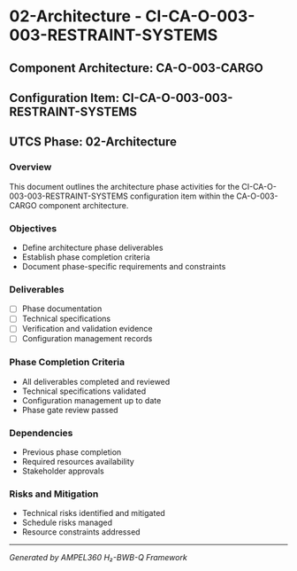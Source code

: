 # 02-Architecture - CI-CA-O-003-003-RESTRAINT-SYSTEMS

## Component Architecture: CA-O-003-CARGO
## Configuration Item: CI-CA-O-003-003-RESTRAINT-SYSTEMS
## UTCS Phase: 02-Architecture

### Overview
This document outlines the architecture phase activities for the CI-CA-O-003-003-RESTRAINT-SYSTEMS configuration item within the CA-O-003-CARGO component architecture.

### Objectives
- Define architecture phase deliverables
- Establish phase completion criteria
- Document phase-specific requirements and constraints

### Deliverables
- [ ] Phase documentation
- [ ] Technical specifications
- [ ] Verification and validation evidence
- [ ] Configuration management records

### Phase Completion Criteria
- All deliverables completed and reviewed
- Technical specifications validated
- Configuration management up to date
- Phase gate review passed

### Dependencies
- Previous phase completion
- Required resources availability
- Stakeholder approvals

### Risks and Mitigation
- Technical risks identified and mitigated
- Schedule risks managed
- Resource constraints addressed

---
*Generated by AMPEL360 H₂-BWB-Q Framework*
